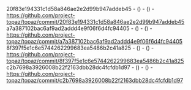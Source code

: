 20f83e194331c1d58a846ae2e2d99b947addeb45 -  () -  () - https://github.com/project-topaz/topaz/commit/20f83e194331c1d58a846ae2e2d99b947addeb45
a7a387102bac6af9ad2addd4e9f06f6d4fc94405 -  () -  () - https://github.com/project-topaz/topaz/commit/a7a387102bac6af9ad2addd4e9f06f6d4fc94405
8f397f5e1c6e5744262299683ea5486b2c41a825 -  () -  () - https://github.com/project-topaz/topaz/commit/8f397f5e1c6e5744262299683ea5486b2c41a825
c2b7698a3926008b22f2163dbb28dc4fcfdb1d97 -  () -  () - https://github.com/project-topaz/topaz/commit/c2b7698a3926008b22f2163dbb28dc4fcfdb1d97
